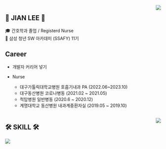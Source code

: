 
  
  <img align="right" src="http://mazassumnida.wtf/api/v2/generate_badge?boj=jwm0307"/>
  
## 👋 JIAN LEE 👋  

  🎓 간호학과 졸업 / Registerd Nurse  
  🔎 삼성 청년 SW 아카데미 (SSAFY) 11기
  
## Career
- 개발자 커리어 넣기
- Nurse
  - 대구가톨릭대학교병원 호흡기내과 PA (2022.06~2023.10)
  - 대구동산병원 코로나병동 (2021.02 ~ 2021.05)
  - 척탑병원 일반병동 (2020.6 ~ 2020.12)
  - 계명대학교 동산병원 내과계중환자실 (2019.05 ~ 2019.10)

  <br>
 
</div>


  
  <img align="right" src="https://github-readme-stats.vercel.app/api/top-langs/?username=jeongum&layout=compact&hide=javascript,css,scss&theme=dracula&langs_count=8"/>
  
## 🛠 SKILL 🛠
<img src="https://img.shields.io/badge/Python-3776AB?style=flat-square&logo=Python&logoColor=white"/> 
  <br>
 
</div>
